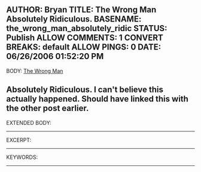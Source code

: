 AUTHOR: Bryan
TITLE: The Wrong Man Absolutely Ridiculous.
BASENAME: the_wrong_man_absolutely_ridic
STATUS: Publish
ALLOW COMMENTS: 1
CONVERT BREAKS: __default__
ALLOW PINGS: 0
DATE: 06/26/2006 01:52:20 PM
-----
BODY:
<a title="The Wrong Man" href="http://www.washingtonpost.com/wp-dyn/content/article/2006/06/24/AR2006062401082.html?nav=rss_print/asection">The Wrong Man</a>

Absolutely Ridiculous. I can't believe this actually happened. Should have linked this with the other post earlier.
-----
EXTENDED BODY:

-----
EXCERPT:

-----
KEYWORDS:

-----


